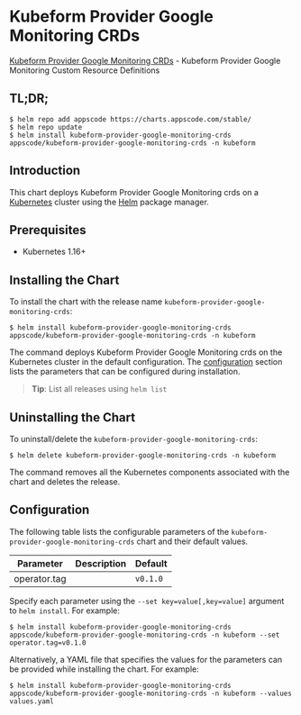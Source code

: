 # Kubeform Provider Google Monitoring CRDs

[Kubeform Provider Google Monitoring CRDs](https://github.com/kubeform) - Kubeform Provider Google Monitoring Custom Resource Definitions

## TL;DR;

```console
$ helm repo add appscode https://charts.appscode.com/stable/
$ helm repo update
$ helm install kubeform-provider-google-monitoring-crds appscode/kubeform-provider-google-monitoring-crds -n kubeform
```

## Introduction

This chart deploys Kubeform Provider Google Monitoring crds on a [Kubernetes](http://kubernetes.io) cluster using the [Helm](https://helm.sh) package manager.

## Prerequisites

- Kubernetes 1.16+

## Installing the Chart

To install the chart with the release name `kubeform-provider-google-monitoring-crds`:

```console
$ helm install kubeform-provider-google-monitoring-crds appscode/kubeform-provider-google-monitoring-crds -n kubeform
```

The command deploys Kubeform Provider Google Monitoring crds on the Kubernetes cluster in the default configuration. The [configuration](#configuration) section lists the parameters that can be configured during installation.

> **Tip**: List all releases using `helm list`

## Uninstalling the Chart

To uninstall/delete the `kubeform-provider-google-monitoring-crds`:

```console
$ helm delete kubeform-provider-google-monitoring-crds -n kubeform
```

The command removes all the Kubernetes components associated with the chart and deletes the release.

## Configuration

The following table lists the configurable parameters of the `kubeform-provider-google-monitoring-crds` chart and their default values.

|  Parameter   | Description | Default  |
|--------------|-------------|----------|
| operator.tag |             | `v0.1.0` |


Specify each parameter using the `--set key=value[,key=value]` argument to `helm install`. For example:

```console
$ helm install kubeform-provider-google-monitoring-crds appscode/kubeform-provider-google-monitoring-crds -n kubeform --set operator.tag=v0.1.0
```

Alternatively, a YAML file that specifies the values for the parameters can be provided while
installing the chart. For example:

```console
$ helm install kubeform-provider-google-monitoring-crds appscode/kubeform-provider-google-monitoring-crds -n kubeform --values values.yaml
```
